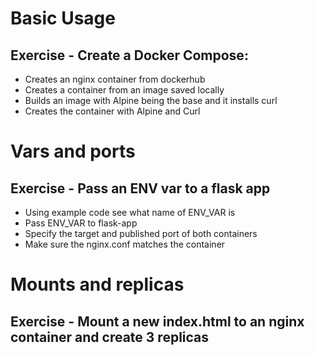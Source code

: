 # Basic Usage

## Exercise - Create a Docker Compose:
- Creates an nginx container from dockerhub
- Creates a container from an image saved locally
- Builds an image with Alpine being the base and it installs curl
- Creates the container with Alpine and Curl

# Vars and ports

## Exercise - Pass an ENV var to a flask app 
- Using example code see what name of ENV_VAR is
- Pass ENV_VAR to flask-app
- Specify the target and published port of both containers
- Make sure the nginx.conf matches the container

# Mounts and replicas

## Exercise - Mount a new index.html to an nginx container and create 3 replicas


